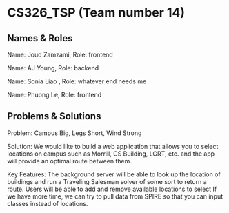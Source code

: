 # CS326_TSP (Team number 14)

## Names & Roles
Name: Joud Zamzami, Role: frontend 

Name: AJ Young, Role:  backend

Name: Sonia Liao , Role: whatever end needs me

Name: Phuong Le, Role: frontend


## Problems & Solutions
Problem: Campus Big, Legs Short, Wind Strong 

Solution: We would like to build a web application that allows you to select locations on campus such as Morrill, CS Building, LGRT, etc. and the app will provide an optimal route between them.

Key Features: The background server will be able to look up the location of buildings and run a Traveling Salesman solver of some sort to return a route.
Users will be able to add and remove available locations to select
If we have more time, we can try to pull data from SPIRE so that you can input classes instead of locations.